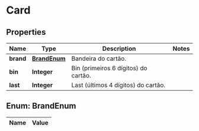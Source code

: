 
# Card

## Properties
Name | Type | Description | Notes
------------ | ------------- | ------------- | -------------
**brand** | [**BrandEnum**](#BrandEnum) | Bandeira do cartão. | 
**bin** | **Integer** | Bin (primeiros 6 dígitos) do cartão. | 
**last** | **Integer** | Last (últimos 4 dígitos) do cartão. | 


<a name="BrandEnum"></a>
## Enum: BrandEnum
Name | Value
---- | -----



